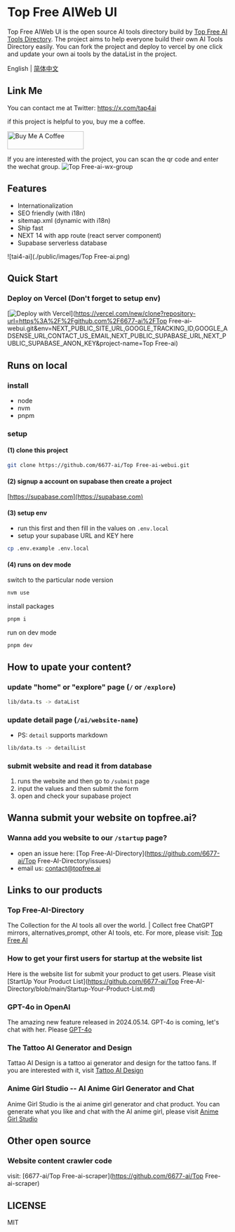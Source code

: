 # Top Free AIWeb UI
Top Free AIWeb UI is the open source AI tools directory build by [Top Free AI Tools Directory](https://tap4.ai). The project aims to help everyone build their own AI Tools Directory easily. You can fork the project and deploy to vercel by one click and update your own ai tools by the dataList in the project.

English | [简体中文](https://github.com/6677-ai/tap4-ai-webui/blob/main/README.zh-CN.md)

## Link Me

You can contact me at Twitter: https://x.com/tap4ai

if this project is helpful to you, buy me a coffee.

<a href="https://www.buymeacoffee.com/tap4ai0o" target="_blank"><img src="https://cdn.buymeacoffee.com/buttons/default-orange.png" alt="Buy Me A Coffee" height="41" width="174"></a>

If you are interested with the project, you can scan the qr code and enter the wechat group.
![Top Free-ai-wx-group](./public/images/640.png)


## Features
- Internationalization
- SEO friendly (with i18n)
- sitemap.xml (dynamic with i18n)
- Ship fast
- NEXT 14 with app route (react server component)
- Supabase serverless database

![tai4-ai](./public/images/Top Free-ai.png)


## Quick Start

### Deploy on Vercel **(Don't forget to setup env)**
[![Deploy with Vercel](https://vercel.com/button)](https://vercel.com/new/clone?repository-url=https%3A%2F%2Fgithub.com%2F6677-ai%2FTop Free-ai-webui.git&env=NEXT_PUBLIC_SITE_URL,GOOGLE_TRACKING_ID,GOOGLE_ADSENSE_URL,CONTACT_US_EMAIL,NEXT_PUBLIC_SUPABASE_URL,NEXT_PUBLIC_SUPABASE_ANON_KEY&project-name=Top Free-ai)

## Runs on local
### install
- node
- nvm
- pnpm

### setup
#### (1) clone this project
```sh
git clone https://github.com/6677-ai/Top Free-ai-webui.git
```

#### (2) signup a account on supabase then create a project
[https://supabase.com](https://supabase.com)

#### (3) setup env
- run this first and then fill in the values on `.env.local`
- setup your supabase URL and KEY here
```sh
cp .env.example .env.local
```
#### (4) runs on dev mode
switch to the particular node version
```sh
nvm use
```
install packages
```sh 
pnpm i 
```
run on dev mode
```sh
pnpm dev
```

## How to upate your content?
### update "home" or "explore" page (`/` or `/explore`)
```sh
lib/data.ts -> dataList
```

### update detail page (`/ai/website-name`)
- PS: `detail` supports markdown
```sh
lib/data.ts -> detailList
```
### submit website and read it from database
1. runs the website and then go to `/submit` page
2. input the values and then submit the form
3. open and check your supabase project

## Wanna submit your website on topfree.ai?
### Wanna add you website to our `/startup` page?
- open an issue here: [Top Free-AI-Directory](https://github.com/6677-ai/Top Free-AI-Directory/issues)
- email us: contact@topfree.ai

## Links to our products
### Top Free-AI-Directory
The Collection for the AI tools all over the world. | Collect free ChatGPT mirrors, alternatives,prompt, other AI tools, etc. For more, please visit: [Top Free AI](https://topfree.ai)

### How to get your first users for startup at the website list
Here is the website list for submit your product to get users. Please visit [StartUp Your Product List](https://github.com/6677-ai/Top Free-AI-Directory/blob/main/Startup-Your-Product-List.md)

### GPT-4o in OpenAI
The amazing new feature released in 2024.05.14. GPT-4o is coming, let's chat with her. Please [GPT-4o](https://openai.com/index/hello-gpt-4o/)

### The Tattoo AI Generator and Design
Tattao AI Design is a tattoo ai generator and design for the tattoo fans. If you are interested with it, visit [Tattoo AI Design](https://tattooai.design)

### Anime Girl Studio -- AI Anime Girl Generator and Chat
Anime Girl Studio is the ai anime girl generator and chat product. You can generate what you like and chat with the AI anime girl, please visit [Anime Girl Studio](https://animegirl.studio)

## Other open source
### Website content crawler code
visit: [6677-ai/Top Free-ai-scraper](https://github.com/6677-ai/Top Free-ai-scraper)

## LICENSE
MIT
